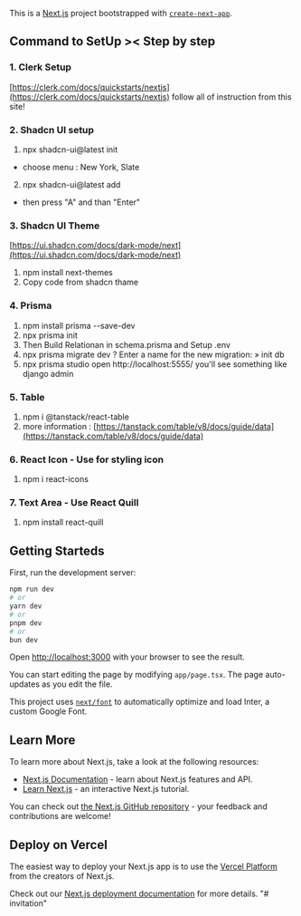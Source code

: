 This is a [Next.js](https://nextjs.org/) project bootstrapped with [`create-next-app`](https://github.com/vercel/next.js/tree/canary/packages/create-next-app).

## Command to SetUp >< Step by step

### 1. Clerk Setup
[https://clerk.com/docs/quickstarts/nextjs](https://clerk.com/docs/quickstarts/nextjs)
follow all of instruction from this site!

### 2. Shadcn UI setup
1. npx shadcn-ui@latest init
- choose menu : New York, Slate
2. npx shadcn-ui@latest add
- then press "A" and than "Enter"

### 3. Shadcn UI Theme
[https://ui.shadcn.com/docs/dark-mode/next](https://ui.shadcn.com/docs/dark-mode/next)
1. npm install next-themes
2. Copy code from shadcn thame

### 4. Prisma
1. npm install prisma --save-dev
2. npx prisma init 
3. Then Build Relationan in schema.prisma and Setup .env
4. npx prisma migrate dev 
   ? Enter a name for the new migration: » init db
5. npx prisma studio
   open http://localhost:5555/ you'll see something like django admin

### 5. Table
1. npm i @tanstack/react-table
2. more information : [https://tanstack.com/table/v8/docs/guide/data](https://tanstack.com/table/v8/docs/guide/data)

### 6. React Icon - Use for styling icon
1. npm i react-icons

### 7. Text Area - Use React Quill
1. npm install react-quill


## Getting Starteds

First, run the development server:

```bash
npm run dev
# or
yarn dev
# or
pnpm dev
# or
bun dev
```

Open [http://localhost:3000](http://localhost:3000) with your browser to see the result.

You can start editing the page by modifying `app/page.tsx`. The page auto-updates as you edit the file.

This project uses [`next/font`](https://nextjs.org/docs/basic-features/font-optimization) to automatically optimize and load Inter, a custom Google Font.

## Learn More

To learn more about Next.js, take a look at the following resources:

- [Next.js Documentation](https://nextjs.org/docs) - learn about Next.js features and API.
- [Learn Next.js](https://nextjs.org/learn) - an interactive Next.js tutorial.

You can check out [the Next.js GitHub repository](https://github.com/vercel/next.js/) - your feedback and contributions are welcome!

## Deploy on Vercel

The easiest way to deploy your Next.js app is to use the [Vercel Platform](https://vercel.com/new?utm_medium=default-template&filter=next.js&utm_source=create-next-app&utm_campaign=create-next-app-readme) from the creators of Next.js.

Check out our [Next.js deployment documentation](https://nextjs.org/docs/deployment) for more details.
"# invitation" 

